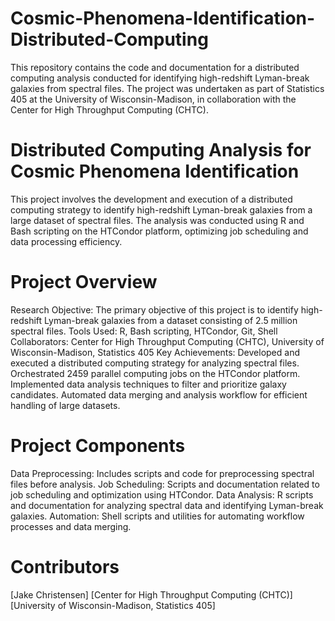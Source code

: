 # Cosmic-Phenomena-Identification-Distributed-Computing
This repository contains the code and documentation for a distributed computing analysis conducted for identifying high-redshift Lyman-break galaxies from spectral files. The project was undertaken as part of Statistics 405 at the University of Wisconsin-Madison, in collaboration with the Center for High Throughput Computing (CHTC).

# Distributed Computing Analysis for Cosmic Phenomena Identification
This project involves the development and execution of a distributed computing strategy to identify high-redshift Lyman-break galaxies from a large dataset of spectral files. The analysis was conducted using R and Bash scripting on the HTCondor platform, optimizing job scheduling and data processing efficiency.

# Project Overview
Research Objective: The primary objective of this project is to identify high-redshift Lyman-break galaxies from a dataset consisting of 2.5 million spectral files.
Tools Used: R, Bash scripting, HTCondor, Git, Shell
Collaborators: Center for High Throughput Computing (CHTC), University of Wisconsin-Madison, Statistics 405
Key Achievements:
Developed and executed a distributed computing strategy for analyzing spectral files.
Orchestrated 2459 parallel computing jobs on the HTCondor platform.
Implemented data analysis techniques to filter and prioritize galaxy candidates.
Automated data merging and analysis workflow for efficient handling of large datasets.

# Project Components
Data Preprocessing: Includes scripts and code for preprocessing spectral files before analysis.
Job Scheduling: Scripts and documentation related to job scheduling and optimization using HTCondor.
Data Analysis: R scripts and documentation for analyzing spectral data and identifying Lyman-break galaxies.
Automation: Shell scripts and utilities for automating workflow processes and data merging.

# Contributors
[Jake Christensen]
[Center for High Throughput Computing (CHTC)]
[University of Wisconsin-Madison, Statistics 405]
